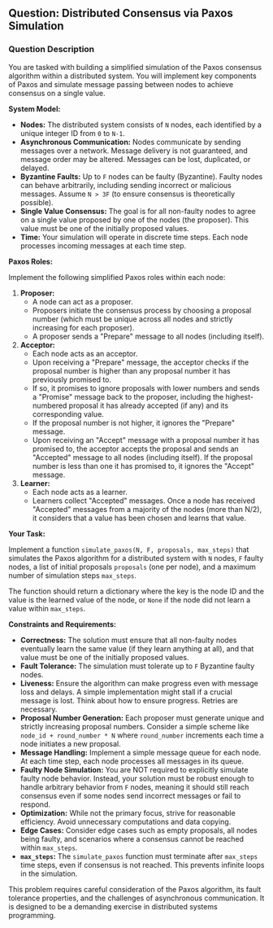 ## Question: Distributed Consensus via Paxos Simulation

### Question Description

You are tasked with building a simplified simulation of the Paxos consensus algorithm within a distributed system. You will implement key components of Paxos and simulate message passing between nodes to achieve consensus on a single value.

**System Model:**

*   **Nodes:** The distributed system consists of `N` nodes, each identified by a unique integer ID from `0` to `N-1`.
*   **Asynchronous Communication:** Nodes communicate by sending messages over a network. Message delivery is not guaranteed, and message order may be altered. Messages can be lost, duplicated, or delayed.
*   **Byzantine Faults:** Up to `F` nodes can be faulty (Byzantine). Faulty nodes can behave arbitrarily, including sending incorrect or malicious messages. Assume `N > 3F` (to ensure consensus is theoretically possible).
*   **Single Value Consensus:** The goal is for all non-faulty nodes to agree on a single value proposed by one of the nodes (the proposer). This value must be one of the initially proposed values.
*   **Time:** Your simulation will operate in discrete time steps. Each node processes incoming messages at each time step.

**Paxos Roles:**

Implement the following simplified Paxos roles within each node:

1.  **Proposer:**
    *   A node can act as a proposer.
    *   Proposers initiate the consensus process by choosing a proposal number (which must be unique across all nodes and strictly increasing for each proposer).
    *   A proposer sends a "Prepare" message to all nodes (including itself).
2.  **Acceptor:**
    *   Each node acts as an acceptor.
    *   Upon receiving a "Prepare" message, the acceptor checks if the proposal number is higher than any proposal number it has previously promised to.
    *   If so, it promises to ignore proposals with lower numbers and sends a "Promise" message back to the proposer, including the highest-numbered proposal it has already accepted (if any) and its corresponding value.
    *   If the proposal number is not higher, it ignores the "Prepare" message.
    *   Upon receiving an "Accept" message with a proposal number it has promised to, the acceptor accepts the proposal and sends an "Accepted" message to all nodes (including itself). If the proposal number is less than one it has promised to, it ignores the "Accept" message.
3.  **Learner:**
    *   Each node acts as a learner.
    *   Learners collect "Accepted" messages. Once a node has received "Accepted" messages from a majority of the nodes (more than N/2), it considers that a value has been chosen and learns that value.

**Your Task:**

Implement a function `simulate_paxos(N, F, proposals, max_steps)` that simulates the Paxos algorithm for a distributed system with `N` nodes, `F` faulty nodes, a list of initial proposals `proposals` (one per node), and a maximum number of simulation steps `max_steps`.

The function should return a dictionary where the key is the node ID and the value is the learned value of the node, or `None` if the node did not learn a value within `max_steps`.

**Constraints and Requirements:**

*   **Correctness:** The solution must ensure that all non-faulty nodes eventually learn the same value (if they learn anything at all), and that value must be one of the initially proposed values.
*   **Fault Tolerance:** The simulation must tolerate up to `F` Byzantine faulty nodes.
*   **Liveness:** Ensure the algorithm can make progress even with message loss and delays.  A simple implementation might stall if a crucial message is lost. Think about how to ensure progress. Retries are necessary.
*   **Proposal Number Generation:**  Each proposer must generate unique and strictly increasing proposal numbers. Consider a simple scheme like `node_id + round_number * N` where `round_number` increments each time a node initiates a new proposal.
*   **Message Handling:**  Implement a simple message queue for each node. At each time step, each node processes all messages in its queue.
*   **Faulty Node Simulation:** You are NOT required to explicitly simulate faulty node behavior. Instead, your solution must be robust enough to handle arbitrary behavior from `F` nodes, meaning it should still reach consensus even if some nodes send incorrect messages or fail to respond.
*   **Optimization:** While not the primary focus, strive for reasonable efficiency. Avoid unnecessary computations and data copying.
*   **Edge Cases:** Consider edge cases such as empty proposals, all nodes being faulty, and scenarios where a consensus cannot be reached within `max_steps`.
*   **`max_steps`:** The `simulate_paxos` function must terminate after `max_steps` time steps, even if consensus is not reached.  This prevents infinite loops in the simulation.

This problem requires careful consideration of the Paxos algorithm, its fault tolerance properties, and the challenges of asynchronous communication. It is designed to be a demanding exercise in distributed systems programming.
